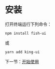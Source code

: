 # 安装

打开终端运行下列命令：

```
npm install fish-ui
```

或

```
yarn add king-ui
```

下一节：[开始使用](#/doc/get-started)